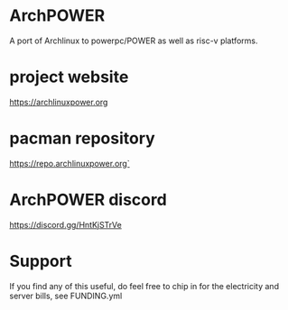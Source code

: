 # ArchPOWER
A port of Archlinux to powerpc/POWER as well as risc-v platforms.

# project website
https://archlinuxpower.org

# pacman repository
https://repo.archlinuxpower.org`

# ArchPOWER discord
https://discord.gg/HntKjSTrVe

# Support
If you find any of this useful, do feel free to chip in for the electricity and server bills, see FUNDING.yml
